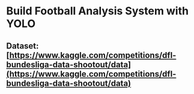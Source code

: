 # Build Football Analysis System with YOLO
## Dataset: [https://www.kaggle.com/competitions/dfl-bundesliga-data-shootout/data](https://www.kaggle.com/competitions/dfl-bundesliga-data-shootout/data)

